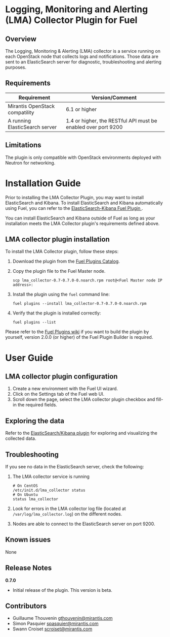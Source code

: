 Logging, Monitoring and Alerting (LMA) Collector Plugin for Fuel
================================================================


Overview
--------

The Logging, Monitoring & Alerting (LMA) collector is a service running on each
OpenStack node that collects logs and notifications. Those data are sent to an
ElasticSearch server for diagnostic, troubleshooting and alerting purposes.


Requirements
------------


| Requirement                    | Version/Comment                                               |
| ------------------------------ | ------------------------------------------------------------- |
| Mirantis OpenStack compatility | 6.1 or higher                                                 |
| A running ElasticSearch server | 1.4 or higher, the RESTful API must be enabled over port 9200 |


Limitations
-----------

The plugin is only compatible with OpenStack environments deployed with Neutron
for networking.

Installation Guide
==================


Prior to installing the LMA Collector Plugin, you may want to install
ElasticSearch and Kibana.
To install ElasticSearch and Kibana automatically using Fuel, you can refer to the
[ElasticSearch-Kibana Fuel Plugin
](https://github.com/stackforge/fuel-plugin-elasticsearch-kibana).

You can install ElasticSearch and Kibana outside of Fuel as long as
your installation meets the LMA Collector plugin's requirements defined above.

**LMA collector plugin** installation
-------------------------------------

To install the LMA Collector plugin, follow these steps:

1. Download the plugin from the [Fuel Plugins
   Catalog](https://software.mirantis.com/download-mirantis-openstack-fuel-plug-ins/).
2. Copy the plugin file to the Fuel Master node.

    ```
    scp lma_collector-0.7-0.7.0-0.noarch.rpm root@<Fuel Master node IP address>:
    ```

3. Install the plugin using the `fuel` command line:

    ```
    fuel plugins --install lma_collector-0.7-0.7.0-0.noarch.rpm
    ```

4. Verify that the plugin is installed correctly:

    ```
    fuel plugins --list
    ```

Please refer to the [Fuel Plugins
wiki](https://wiki.openstack.org/wiki/Fuel/Plugins) if you want to build the
plugin by yourself, version 2.0.0 (or higher) of the Fuel Plugin Builder is
required.

User Guide
==========

**LMA collector plugin** configuration
--------------------------------------

1. Create a new environment with the Fuel UI wizard.
2. Click on the Settings tab of the Fuel web UI.
3. Scroll down the page, select the LMA collector plugin checkbox and
fill-in
the required fields.

Exploring the data
------------------

Refer to the [ElasticSearch/Kibana
plugin](https://github.com/stackforge/fuel-plugin-elasticsearch-kibana) for
exploring and visualizing the collected data.

Troubleshooting
---------------

If you see no data in the ElasticSearch server, check the following:

1. The LMA collector service is running

    ```
    # On CentOS
    /etc/init.d/lma_collector status
    # On Ubuntu
    status lma_collector
    ```

2. Look for errors in the LMA collector log file (located at
   `/var/log/lma_collector.log`) on the different nodes.
3. Nodes are able to connect to the ElasticSearch server on port 9200.


Known issues
------------

None

Release Notes
-------------

**0.7.0**

* Initial release of the plugin. This version is beta.


Contributors
------------

* Guillaume Thouvenin <gthouvenin@mirantis.com>
* Simon Pasquier <spasquier@mirantis.com>
* Swann Croiset <scroiset@mirantis.com>
